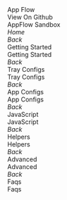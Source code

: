 <link rel="stylesheet" href="{{ site.baseurl }}/css/docs.css">
<link rel="stylesheet" type="text/css" href="//fonts.googleapis.com/css?family=Raleway" />
<div class="title">App Flow</div>
<div class="section">
<div class="btn btn-appflow">View On Github</div>
<div class="btn btn-appflow">AppFlow Sandbox</div>
<div class="btn btn-appflow"><i class="fa fa-home"><span class="fr">Home</span></i></div>
</div>
<div class="wrapper"> 
<div class="section app-tray app-size-auto">
  <div class="app">
    <div class="app-header app-icon"><i class="fa fa-book"></i></div>
    <div class="app-content">
    <div class="col-xs-2 col-sm-1 app-close p-0"><i class="fa fa-chevron-left"><span class="fr">Back</span></i></div>
    <div class="col-xs-8 col-sm-10 fr fs-xxl p-0">Getting Started</div>
    <div class="col-xs-2 col-sm-1"></div>
    <div class="col-xs-12"></div>
    </div>
    <div class="app-title">Getting Started</div>
  </div>
  
  <div class="app">
    <div class="app-header app-icon"><i class="fa fa-cog"></i></div>
    <div class="app-content">
    <div class="col-xs-2 col-sm-1 app-close p-0"><i class="fa fa-chevron-left"><span class="fr">Back</span></i></div>
    <div class="col-xs-8 col-sm-10 fr fs-xxl p-0">Tray Configs</div>
    <div class="col-xs-2 col-sm-1"></div>
    <div class="col-xs-12"></div>
    </div>
    <div class="app-title">Tray Configs</div>
  </div>
  
  <div class="app">
    <div class="app-header app-icon"><i class="fa fa-cog"></i></div>
    <div class="app-content">
    <div class="col-xs-2 col-sm-1 app-close p-0"><i class="fa fa-chevron-left"><span class="fr">Back</span></i></div>
    <div class="col-xs-8 col-sm-10 fr fs-xxl p-0">App Configs</div>
    <div class="col-xs-2 col-sm-1"></div>
    <div class="col-xs-12"></div>
    </div>
    <div class="app-title">App Configs</div>
  </div>
  
  <div class="app">
    <div class="app-header app-icon"><i class="f-mfizz icon-javascript"></i></div>
    <div class="app-content">
    <div class="col-xs-2 col-sm-1 app-close p-0"><i class="fa fa-chevron-left"><span class="fr">Back</span></i></div>
    <div class="col-xs-8 col-sm-10 fr fs-xxl p-0">JavaScript</div>
    <div class="col-xs-2 col-sm-1"></div>
    <div class="col-xs-12"></div>
    </div>
    <div class="app-title">JavaScript</div>
  </div>
  
  <div class="app">
    <div class="app-header app-icon"><i class="f-mfizz icon-css3"></i></div>
    <div class="app-content">
    <div class="col-xs-2 col-sm-1 app-close p-0"><i class="fa fa-chevron-left"><span class="fr">Back</span></i></div>
    <div class="col-xs-8 col-sm-10 fr fs-xxl p-0">Helpers</div>
    <div class="col-xs-2 col-sm-1"></div>
    <div class="col-xs-12"></div>
    </div>
    <div class="app-title">Helpers</div>
  </div>
  
  <div class="app">
    <div class="app-header app-icon"><i class="fa fa-cog"></i></div>
    <div class="app-content">
    <div class="col-xs-2 col-sm-1 app-close p-0"><i class="fa fa-chevron-left"><span class="fr">Back</span></i></div>
    <div class="col-xs-8 col-sm-10 fr fs-xxl p-0">Advanced</div>
    <div class="col-xs-2 col-sm-1"></div>
    <div class="col-xs-12"></div>
    </div>
    <div class="app-title">Advanced</div>
  </div>
  
  <div class="app">
    <div class="app-header app-icon"><i class="fa fa-help"></i></div>
    <div class="app-content">
    <div class="col-xs-2 col-sm-1 app-close p-0"><i class="fa fa-chevron-left"><span class="fr">Back</span></i></div>
    <div class="col-xs-8 col-sm-10 fr fs-xxl p-0">Faqs</div>
    <div class="col-xs-2 col-sm-1"></div>
    <div class="col-xs-12"></div>
    </div>
    <div class="app-title">Faqs</div>
  </div>
  
</div>

</div>
